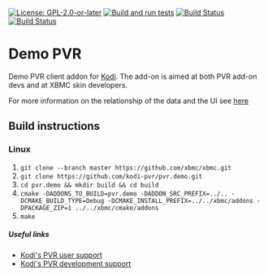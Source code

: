 [![License: GPL-2.0-or-later](https://img.shields.io/badge/License-GPL%20v2+-blue.svg)](LICENSE.md)
[![Build and run 
tests](https://github.com/kodi-pvr/pvr.demo/actions/workflows/build.yml/badge.svg?branch=Piers)](https://github.com/kodi-pvr/pvr.demo/actions/workflows/build.yml)
[![Build Status](https://dev.azure.com/teamkodi/kodi-pvr/_apis/build/status/kodi-pvr.pvr.demo?branchName=Piers)](https://dev.azure.com/teamkodi/kodi-pvr/_build/latest?definitionId=56&branchName=Piers)
[![Build Status](https://jenkins.kodi.tv/view/Addons/job/kodi-pvr/job/pvr.demo/job/Piers/badge/icon)](https://jenkins.kodi.tv/blue/organizations/jenkins/kodi-pvr%2Fpvr.demo/branches/)

# Demo PVR
Demo PVR client addon for [Kodi](https://kodi.tv). The add-on is aimed at both PVR add-on devs and at XBMC skin developers.

For more information on the relationship of the data and the UI see [here](pvr.demo/README.md)

## Build instructions

### Linux

1. `git clone --branch master https://github.com/xbmc/xbmc.git`
2. `git clone https://github.com/kodi-pvr/pvr.demo.git`
3. `cd pvr.demo && mkdir build && cd build`
4. `cmake -DADDONS_TO_BUILD=pvr.demo -DADDON_SRC_PREFIX=../.. -DCMAKE_BUILD_TYPE=Debug -DCMAKE_INSTALL_PREFIX=../../xbmc/addons -DPACKAGE_ZIP=1 ../../xbmc/cmake/addons`
5. `make`

##### Useful links

* [Kodi's PVR user support](https://forum.kodi.tv/forumdisplay.php?fid=167)
* [Kodi's PVR development support](https://forum.kodi.tv/forumdisplay.php?fid=136)
